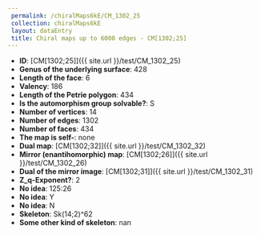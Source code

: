 ```yaml
--- 
 permalink: /chiralMaps6kE/CM_1302_25 
 collection: chiralMaps6kE
 layout: dataEntry
 title: Chiral maps up to 6000 edges - CM[1302;25]
---
```


- **ID**: [CM[1302;25]]({{ site.url }}/test/CM_1302_25)
- **Genus of the underlying surface**: 428
- **Length of the face**: 6
- **Valency**: 186
- **Length of the Petrie polygon**: 434
- **Is the automorphism group solvable?**: S
- **Number of vertices**: 14
- **Number of edges**: 1302
- **Number of faces**: 434
- **The map is self-**: none
- **Dual map**: [CM[1302;32]]({{ site.url }}/test/CM_1302_32)
- **Mirror (enantihomorphic) map**: [CM[1302;26]]({{ site.url }}/test/CM_1302_26)
- **Dual of the mirror image**: [CM[1302;31]]({{ site.url }}/test/CM_1302_31)
- **Z_q-Exponent?**: 2
- **No idea**:  125:26
- **No idea**: Y
- **No idea**: N
- **Skeleton**: Sk(14;2)^62
- **Some other kind of skeleton**: nan
